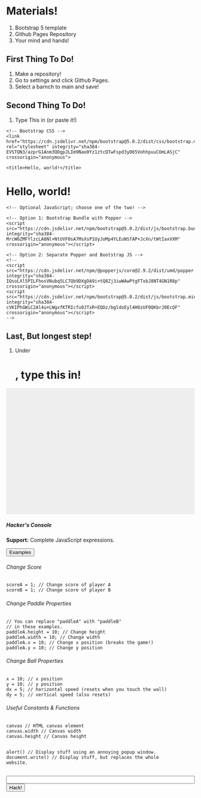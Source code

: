 # Materials!
1. Bootstrap 5 template
2. Github Pages Repository
3. Your mind and hands!

## First Thing To Do!
1. Make a repository!
2. Go to settings and click Github Pages.
3. Select a barnch to main and save!

## Second Thing To Do!
1. Type This in (or paste it!)

<!doctype html>
<html lang="en">
  <head>
    <!-- Required meta tags -->
    <meta charset="utf-8">
    <meta name="viewport" content="width=device-width, initial-scale=1">

    <!-- Bootstrap CSS -->
    <link href="https://cdn.jsdelivr.net/npm/bootstrap@5.0.2/dist/css/bootstrap.min.css" rel="stylesheet" integrity="sha384-EVSTQN3/azprG1Anm3QDgpJLIm9Nao0Yz1ztcQTwFspd3yD65VohhpuuCOmLASjC" crossorigin="anonymous">

    <title>Hello, world!</title>
  </head>
  <body>
    <h1>Hello, world!</h1>

    <!-- Optional JavaScript; choose one of the two! -->

    <!-- Option 1: Bootstrap Bundle with Popper -->
    <script src="https://cdn.jsdelivr.net/npm/bootstrap@5.0.2/dist/js/bootstrap.bundle.min.js" integrity="sha384-MrcW6ZMFYlzcLA8Nl+NtUVF0sA7MsXsP1UyJoMp4YLEuNSfAP+JcXn/tWtIaxVXM" crossorigin="anonymous"></script>

    <!-- Option 2: Separate Popper and Bootstrap JS -->
    <!--
    <script src="https://cdn.jsdelivr.net/npm/@popperjs/core@2.9.2/dist/umd/popper.min.js" integrity="sha384-IQsoLXl5PILFhosVNubq5LC7Qb9DXgDA9i+tQ8Zj3iwWAwPtgFTxbJ8NT4GN1R8p" crossorigin="anonymous"></script>
    <script src="https://cdn.jsdelivr.net/npm/bootstrap@5.0.2/dist/js/bootstrap.min.js" integrity="sha384-cVKIPhGWiC2Al4u+LWgxfKTRIcfu0JTxR+EQDz/bgldoEyl4H0zUF0QKbrJ0EcQF" crossorigin="anonymous"></script>
    -->
  </body>
</html>

## Last, But longest step!
1. Under <h1>, type this in!

<!DOCTYPE html>
<html>
    <head>
        <meta charset="UTF-8">
        <meta name="viewport" content="width=device-width,initial-scale=1.0">
        <link rel="stylesheet" href="bootstrap.min.css">
        <link rel="stylesheet" href="arduino-light.min.css">
        <script src="highlight.min.js"></script>
        <script src="javascript.min.js"></script>
        <style>
            canvas {
                display: block;
                background-color: #eee;
            }
            input {
                width: 100%;
            }
        </style>
    </head>
    <body>
        <canvas class="m-2" id="canvas" width="720" height="480"></canvas>
        <div class="card m-2">
            <form class="card-body">
                <h5 class="card-title">Hacker's Console</h5>
                <p><b>Support:</b> Complete JavaScript expressions.</p>
                <p class="d-inline-flex gap-1">
                    <button class="btn btn-primary" type="button" data-bs-toggle="collapse" data-bs-target="#help">
                        Examples
                    </button>
                </p>
                <div class="collapse" id="help">
                    <div class="card card-body">
                        <h6>Change Score</h6>
                        <pre><code class="language-js">scoreA = 1; // Change score of player A
scoreB = 1; // Change score of player B</code></pre>
                        <h6>Change Paddle Properties</h6>
                        <pre><code class="language-js">// You can replace "paddleA" with "paddleB"
// in these examples.
paddleA.height = 10; // Change height
paddleA.width = 10; // Change width
paddleA.x = 10; // Change x position (breaks the game!)
paddleA.y = 10; // Change y position</code></pre>
                        <h6>Change Ball Properties</h6>
                        <pre><code class="language-js">x = 10; // x position
y = 10; // y position
dx = 5; // horizontal speed (resets when you touch the wall)
dy = 5; // vertical speed (also resets)</code></pre>
                        <h6>Useful Constants & Functions</h6>
                        <pre><code class="language-js">canvas // HTML canvas element
canvas.width // Canvas width
canvas.height // Canvas height

alert() // Display stuff using an annoying popup window.
document.write() // Display stuff, but replaces the whole website.</code></pre>
                    </div>
                </div>
                <input id="terminal" class="form-control mt-1 mb-1">
                <button id="execute" type="button" class="btn btn-success mb-1 mt-1">Hack!</button>
            </form>
        </div>
        <script>
            // Canvas constants
            const canvas = document.getElementById("canvas");
            const ctx = canvas.getContext("2d");

            // Scores
            let scoreA = 0;
            let scoreB = 0;

            // Ball variables
            const ballRadius = 10;
            let x = canvas.width / 2;
            let y = Math.floor(Math.random() * (canvas.height - 20)) + 10;
            let dx = 4;
            let dy = -4;
            
            // Paddle constructor
            function Paddle(height, width, x, upKey, downKey) {
                // Properties
                this.height = height;
                this.width = width;
                this.x = x;
                this.y = canvas.height / 2 - this.height / 2;

                // Key pressed
                this.upPressed = false;
                this.downPressed = false;

                // Functions
                this.draw = () => {
                    if (this.downPressed) this.y = Math.min(this.y + 7, canvas.height - this.height);
                    if (this.upPressed) this.y = Math.max(this.y - 7, 0);

                    ctx.beginPath();
                    ctx.rect(this.x, this.y, this.width, this.height);
                    ctx.fillStyle = "#808080";
                    ctx.fill();
                    ctx.closePath();
                };
                
                // Event handlers
                document.addEventListener("keydown", (e) => {
                    if (e.key == upKey) {
                        this.upPressed = true;
                    } else if (e.key == downKey) {
                        this.downPressed = true;
                    }
                }, false);

                document.addEventListener("keyup", (e) => {
                    if (e.key == upKey) {
                        this.upPressed = false;
                    } else if (e.key == downKey) {
                        this.downPressed = false;
                    }
                }, false);
            }

            // Paddles
            const paddleA = new Paddle(100, 10, 0, "w", "s");
            const paddleB = new Paddle(100, 10, canvas.width - 10, "ArrowUp", "ArrowDown");

            function drawBall() {
                // Draw the ball
                ctx.beginPath();
                ctx.arc(x, y, ballRadius, 0, Math.PI * 2);
                ctx.fillStyle = "#FF0000";
                ctx.fill();
                ctx.closePath();
                
                // Update the ball's position
                x += dx;
                y += dy;

                // Bounce the ball if it hits the edge of the canvas
                if (y + dy < ballRadius) dy = -dy;
                if (y + dy > canvas.height - ballRadius) dy = -dy;

                if (x + dx < ballRadius || x + dx > canvas.width - ballRadius) {
                    if (y > paddleA.y && y < paddleA.y + paddleA.height && x + dx < ballRadius || // FIX BUG!
                        y > paddleB.y && y < paddleB.y + paddleB.height && x + dx > canvas.width - ballRadius) {
                        dx = -dx;
                    } else {
                        if (x + dx < ballRadius) {
                            scoreB++;
                            restartBall();
                        } else {
                            scoreA++;
                            restartBall();
                        }
                    }
                }
            }

            // Restarts the ball
            function restartBall() {
                x = canvas.width / 2;
                y = Math.floor(Math.random() * canvas.height);
                dx = 4;
                dy = -4;
            }

            // Draws the score
            function drawScore() {
                ctx.font = "16px Arial";
                ctx.fillStyle = "#000000";
                ctx.fillText(`Player A: ${scoreA}`, 8, 20);
                ctx.fillText(`Player B: ${scoreB}`, 8, 40);
            }

            function draw() {
                // Clear the canvas
                ctx.clearRect(0, 0, canvas.width, canvas.height);

                // Draw the score
                drawScore();

                // Draw the ball
                drawBall();

                // Draw the paddles
                paddleA.draw();
                paddleB.draw();

                // Request an animation frame
                requestAnimationFrame(draw);
            }

            draw();

            // Terminal
            document.getElementById("execute").addEventListener("click", function() {
                const value = document.getElementById("terminal").value;
                eval(value);
            });

            // Reroute enter key presses to click the "Hack!" button
            document.querySelector("form").addEventListener("submit", function(e) {
                e.preventDefault();
                document.getElementById("execute").click();
            })

            window.onload = () => { hljs.highlightAll() };
        </script>
        <script src="bootstrap.min.js"></script>
    </body>
</html>

### Save The Changes
1.And You Have a online Pong Game!

(c) 2024 by eternalxlks
